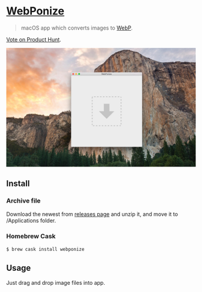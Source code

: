 # [WebPonize](https://webponize.org) 

> macOS app which converts images to [WebP](https://developers.google.com/speed/webp/).

[Vote on Product Hunt](https://www.producthunt.com/posts/webponize).

![""](webponize.jpg)

## Install

### Archive file

Download the newest from [releases page](https://github.com/webponize/webponize/releases) and unzip it, and move it to /Applications folder.

### Homebrew Cask

```bash
$ brew cask install webponize
```

## Usage

Just drag and drop image files into app.
